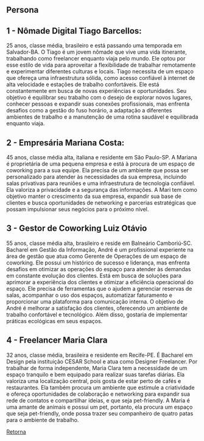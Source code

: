 ## Persona
## 1 - Nômade Digital Tiago Barcellos:
25 anos, classe média, brasileiro e está passando uma temporada em Salvador-BA. O Tiago é um jovem nômade que vive uma vida itinerante, trabalhando como freelancer enquanto viaja pelo mundo. Ele optou por esse estilo de vida para aproveitar a flexibilidade de trabalhar remotamente e experimentar diferentes culturas e locais. Tiago necessita de um espaço que ofereça uma infraestrutura sólida, como acesso confiável à internet de alta velocidade e estações de trabalho confortáveis. Ele está constantemente em busca de novas experiências e oportunidades. Seu objetivo é equilibrar seu trabalho com o desejo de explorar novos lugares, conhecer pessoas e expandir suas conexões profissionais, mas enfrenta desafios como a gestão do fuso horário, a adaptação a diferentes ambientes de trabalho e a manutenção de uma rotina saudável e equilibrada enquanto viaja.

## 2 - Empresária Mariana Costa:
45 anos, classe média alta, italiana e residente em São Paulo-SP. A Mariana é proprietária de uma pequena empresa e está à procura de um espaço de coworking para a sua equipe. Ela precisa de um ambiente que possa ser personalizado para atender às necessidades da sua empresa, incluindo salas privativas para reuniões e uma infraestrutura de tecnologia confiável. Ela valoriza a privacidade e a segurança das informações. A Mari tem como objetivo manter o crescimento da sua empresa, expandir sua base de clientes e busca oportunidades de networking e parcerias estratégicas que possam impulsionar seus negócios para o próximo nível.

## 3 - Gestor de Coworking Luiz Otávio
55 anos, classe média alta, brasileiro e reside em Balneário Camboriú-SC. Bacharel em Gestão da Informação, André é um profissional experiente na área de gestão que atua como Gerente de Operações de um espaço de coworking. Ele possui um histórico de sucesso e liderança, mas enfrenta desafios em otimizar as operações do espaço para atender às demandas em constante evolução dos clientes. Está em busca de soluções para aprimorar a experiência dos clientes e otimizar a eficiência operacional do espaço. Ele precisa de ferramentas que o ajudem a gerenciar reservas de salas, acompanhar o uso dos espaços, automatizar faturamento e proporcionar uma plataforma para comunicação interna. O objetivo de André é melhorar a satisfação dos clientes, oferecendo um ambiente de trabalho confortável e tecnológico. Além disso, gostaria de implementar práticas ecológicas em seus espaços.

## 4 - Freelancer Maria Clara
32 anos, classe média, brasileira e residente em Recife-PE. É Bacharel em Design pela instituição CESAR School e atua como Designer Freelancer. Por trabalhar de forma independente, Maria Clara tem a necessidade de um espaço tranquilo e bem equipado para realizar suas tarefas diárias. Ela valoriza uma localização central, pois gosta de estar perto de cafés e restaurantes. Ela também procura um ambiente que estimule a criatividade e ofereça oportunidades de colaboração e networking para expandir sua rede de contatos e compartilhar ideias, e que seja pet-friendly. A Maria é uma amante de animais e possui um pet, portanto, ela procura um espaço que seja pet-friendly, onde possa trazer seu companheiro de quatro patas para o ambiente de trabalho.

[Retorna](../README.md)
